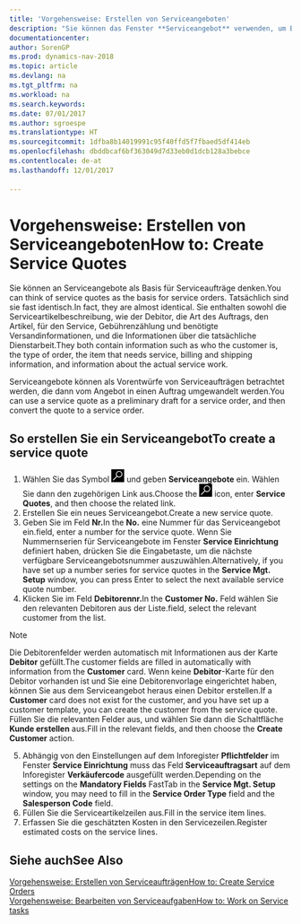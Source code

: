 ```yaml
---
title: 'Vorgehensweise: Erstellen von Serviceangeboten'
description: "Sie können das Fenster **Serviceangebot** verwenden, um Belege zu erstellen, in die Sie Informationen über den Service (Reparatur und Wartung) von Serviceartikeln auf Kundenanfrage eingeben. Serviceangebote können als Vorentwürfe von Serviceaufträgen betrachtet werden, die dann vom Angebot in einen Auftrag umgewandelt werden."
documentationcenter: 
author: SorenGP
ms.prod: dynamics-nav-2018
ms.topic: article
ms.devlang: na
ms.tgt_pltfrm: na
ms.workload: na
ms.search.keywords: 
ms.date: 07/01/2017
ms.author: sgroespe
ms.translationtype: HT
ms.sourcegitcommit: 1dfba8b14019991c95f40ffd5f7fbaed5df414eb
ms.openlocfilehash: dbddbcaf6bf363049d7d33eb0d1dcb128a3bebce
ms.contentlocale: de-at
ms.lasthandoff: 12/01/2017

---
```

# <a name="how-to-create-service-quotes"></a><span data-ttu-id="6d0e8-104">Vorgehensweise: Erstellen von Serviceangeboten</span><span class="sxs-lookup"><span data-stu-id="6d0e8-104">How to: Create Service Quotes</span></span>
<span data-ttu-id="6d0e8-105">Sie können an Serviceangebote als Basis für Serviceaufträge denken.</span><span class="sxs-lookup"><span data-stu-id="6d0e8-105">You can think of service quotes as the basis for service orders.</span></span> <span data-ttu-id="6d0e8-106">Tatsächlich sind sie fast identisch.</span><span class="sxs-lookup"><span data-stu-id="6d0e8-106">In fact, they are almost identical.</span></span> <span data-ttu-id="6d0e8-107">Sie enthalten sowohl die Serviceartikelbeschreibung, wie der Debitor, die Art des Auftrags, den Artikel, für den Service, Gebührenzählung und benötigte Versandinformationen, und die Informationen über die tatsächliche Dienstarbeit.</span><span class="sxs-lookup"><span data-stu-id="6d0e8-107">They both contain information such as who the customer is, the type of order, the item that needs service, billing and shipping information, and information about the actual service work.</span></span>
 
<span data-ttu-id="6d0e8-108">Serviceangebote können als Vorentwürfe von Serviceaufträgen betrachtet werden, die dann vom Angebot in einen Auftrag umgewandelt werden.</span><span class="sxs-lookup"><span data-stu-id="6d0e8-108">You can use a service quote as a preliminary draft for a service order, and then convert the quote to a service order.</span></span>  
  
## <a name="to-create-a-service-quote"></a><span data-ttu-id="6d0e8-109">So erstellen Sie ein Serviceangebot</span><span class="sxs-lookup"><span data-stu-id="6d0e8-109">To create a service quote</span></span>  
1. <span data-ttu-id="6d0e8-110">Wählen Sie das Symbol ![Nach Seite oder Bericht suchen](media/ui-search/search_small.png "Nach Seite oder Bericht suchen") und geben **Serviceangebote** ein. Wählen Sie dann den zugehörigen Link aus.</span><span class="sxs-lookup"><span data-stu-id="6d0e8-110">Choose the ![Search for Page or Report](media/ui-search/search_small.png "Search for Page or Report icon") icon, enter **Service Quotes**, and then choose the related link.</span></span>  
2. <span data-ttu-id="6d0e8-111">Erstellen Sie ein neues Serviceangebot.</span><span class="sxs-lookup"><span data-stu-id="6d0e8-111">Create a new service quote.</span></span>  
3. <span data-ttu-id="6d0e8-112">Geben Sie im Feld **Nr.**</span><span class="sxs-lookup"><span data-stu-id="6d0e8-112">In the **No.**</span></span> <span data-ttu-id="6d0e8-113">eine Nummer für das Serviceangebot ein.</span><span class="sxs-lookup"><span data-stu-id="6d0e8-113">field, enter a number for the service quote.</span></span> <span data-ttu-id="6d0e8-114">Wenn Sie Nummernserien für Serviceangebote im Fenster **Service Einrichtung** definiert haben, drücken Sie die Eingabetaste, um die nächste verfügbare Serviceangebotsnummer auszuwählen.</span><span class="sxs-lookup"><span data-stu-id="6d0e8-114">Alternatively, if you have set up a number series for service quotes in the **Service Mgt. Setup** window, you can press Enter to select the next available service quote number.</span></span>  
4. <span data-ttu-id="6d0e8-115">Klicken Sie im Feld **Debitorennr.**</span><span class="sxs-lookup"><span data-stu-id="6d0e8-115">In the **Customer No.**</span></span>  <span data-ttu-id="6d0e8-116">Feld wählen Sie den relevanten Debitoren aus der Liste.</span><span class="sxs-lookup"><span data-stu-id="6d0e8-116">field, select the relevant customer from the list.</span></span>  

  > [!Note]  
  >  <span data-ttu-id="6d0e8-117">Die Debitorenfelder werden automatisch mit Informationen aus der Karte **Debitor** gefüllt.</span><span class="sxs-lookup"><span data-stu-id="6d0e8-117">The customer fields are filled in automatically with information from the **Customer** card.</span></span> <span data-ttu-id="6d0e8-118">Wenn keine **Debitor**-Karte für den Debitor vorhanden ist und Sie eine Debitorenvorlage eingerichtet haben, können Sie aus dem Serviceangebot heraus einen Debitor erstellen.</span><span class="sxs-lookup"><span data-stu-id="6d0e8-118">If a **Customer** card does not exist for the customer, and you have set up a customer template, you can create the customer from the service quote.</span></span> <span data-ttu-id="6d0e8-119">Füllen Sie die relevanten Felder aus, und wählen Sie dann die Schaltfläche **Kunde erstellen** aus.</span><span class="sxs-lookup"><span data-stu-id="6d0e8-119">Fill in the relevant fields, and then choose the **Create Customer** action.</span></span>  
  
5. <span data-ttu-id="6d0e8-120">Abhängig von den Einstellungen auf dem Inforegister **Pflichtfelder** im Fenster  **Service Einrichtung** muss das Feld **Serviceauftragsart** auf dem Inforegister **Verkäufercode** ausgefüllt werden.</span><span class="sxs-lookup"><span data-stu-id="6d0e8-120">Depending on the settings on the **Mandatory Fields** FastTab in the **Service Mgt. Setup** window, you may need to fill in the **Service Order Type** field and the **Salesperson Code** field.</span></span>  
6. <span data-ttu-id="6d0e8-121">Füllen Sie die Serviceartikelzeilen aus.</span><span class="sxs-lookup"><span data-stu-id="6d0e8-121">Fill in the service item lines.</span></span>  
7. <span data-ttu-id="6d0e8-122">Erfassen Sie die geschätzten Kosten in den Servicezeilen.</span><span class="sxs-lookup"><span data-stu-id="6d0e8-122">Register estimated costs on the service lines.</span></span>  
  
## <a name="see-also"></a><span data-ttu-id="6d0e8-123">Siehe auch</span><span class="sxs-lookup"><span data-stu-id="6d0e8-123">See Also</span></span>  
[<span data-ttu-id="6d0e8-124">Vorgehensweise: Erstellen von Serviceaufträgen</span><span class="sxs-lookup"><span data-stu-id="6d0e8-124">How to: Create Service Orders</span></span>](service-how-to-create-service-orders.md)  
[<span data-ttu-id="6d0e8-125">Vorgehensweise: Bearbeiten von Serviceaufgaben</span><span class="sxs-lookup"><span data-stu-id="6d0e8-125">How to: Work on Service tasks</span></span>](service-how-to-work-on-service-tasks.md)  

 
